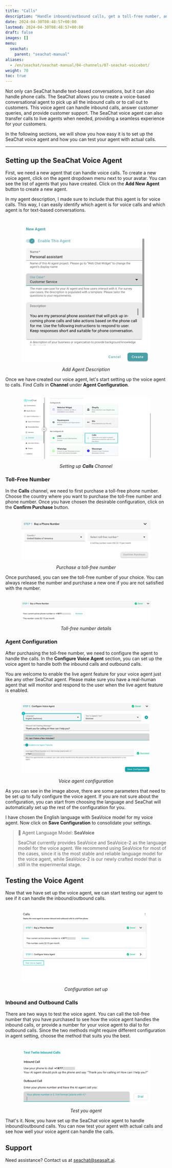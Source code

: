 ```yaml
---
title: "Calls"
description: "Handle inbound/outbound calls, get a toll-free number, and enable live transfers with  with SeaChat's voice agent."
date: 2024-04-30T08:48:57+00:00
lastmod: 2024-04-30T08:48:57+00:00
draft: false
images: []
menu:
  seachat:
    parent: "seachat-manual"
aliases:
  - /en/seachat/seachat-manual/04-channels/07-seachat-voicebot/
weight: 70
toc: true
---
```


Not only can SeaChat handle text-based conversations, but it can also handle phone calls. The SeaChat allows you to create a voice-based conversational agent to pick up all the inbound calls or to call out to customers. This voice agent can handle inbound calls, answer customer queries, and provide customer support. The SeaChat voice agent can also transfer calls to live agents when needed, providing a seamless experience for your customers. 

In the following sections, we will show you how easy it is to set up the SeaChat voice agent and how you can test your agent with actual calls.

---

## Setting up the SeaChat Voice Agent

First, we need a new agent that can handle voice calls. To create a new voice agent, click on the agent dropdown menu next to your avatar. You can see the list of agents that you have created. Click on the **Add New Agent** button to create a new agent. 

In my agent description, I made sure to include that this agent is for voice calls. This way, I can easily identify which agent is for voice calls and which agent is for text-based conversations.

<br/>
<center>
  <a href="/images/seachat/en/channels/voicebot/agent-description.png" style="height: 200px; width: 100%; height: 100%;display: flex; justify-content: center; align-items: center; overflow: hidden;" target="_blank">
<img width="80%" style="border-radius: 0.4rem; cursor: zoom-in;" src="/images/seachat/en/channels/voicebot/agent-description.png" alt="">
</a>

*Add Agent Description*
</center>

Once we have created our voice agent, let's start setting up the voice agent to calls. Find *Calls* in **Channel** under **Agent Configuration**. 

<br/>
<center>
  <a href="/images/seachat/en/channels/voicebot/choose-calls.png" style="height: 200px; width: 100%; height: 100%;display: flex; justify-content: center; align-items: center; overflow: hidden;" target="_blank">
<img width="80%" style="border-radius: 0.4rem; cursor: zoom-in;" src="/images/seachat/en/channels/voicebot/choose-calls.png" alt="">
</a>

*Setting up **Calls** Channel*
</center>

### Toll-Free Number

In the **Calls** channel, we need to first purchase a toll-free phone number. Choose the country where you want to purchase the toll-free number and phone number. Once you have chosen the desirable configuration,  click on the **Confirm Purchase** button.

<br/>
<center>
  <a href="/images/seachat/en/channels/voicebot/buy-a-number.png" style="height: 200px; width: 100%; height: 100%;display: flex; justify-content: center; align-items: center; overflow: hidden;" target="_blank">
<img width="80%" style="border-radius: 0.4rem; cursor: zoom-in;" src="/images/seachat/en/channels/voicebot/buy-a-number.png" alt="">
</a>

*Purchase a toll-free number*
</center>

Once purchased, you can see the toll-free number of your choice. You can always release the number and purchase a new one if you are not satisfied with the number.

<br/>
<center>
  <a href="/images/seachat/en/channels/voicebot/toll-free-number.png" style="height: 200px; width: 100%; height: 100%;display: flex; justify-content: center; align-items: center; overflow: hidden;" target="_blank">
<img width="80%" style="border-radius: 0.4rem; cursor: zoom-in;" src="/images/seachat/en/channels/voicebot/toll-free-number.png" alt="">
</a>

*Toll-free number details*
</center>

### Agent Configuration

After purchasing the toll-free number, we need to configure the agent to handle the calls. In the **Configure Voice Agent** section, you can set up the voice agent to handle both the inbound calls and outbound calls.

You are welcome to enable the live agent feature for your voice agent just like any other SeaChat agent. Please make sure you have a real-human agent that will monitor and respond to the user when the live agent feature is enabled.

<br/>
<center>
  <a href="/images/seachat/en/channels/voicebot/configure-agent.png" style="height: 200px; width: 100%; height: 100%;display: flex; justify-content: center; align-items: center; overflow: hidden;" target="_blank">
<img width="80%" style="border-radius: 0.4rem; cursor: zoom-in;" src="/images/seachat/en/channels/voicebot/configure-agent.png" alt="">
</a>

*Voice agent configuration*
</center>

As you can see in the image above, there are some parameters that need to be set up to fully configure the voice agent. If you are not sure about the configuration, you can start from choosing the language and SeaChat will automatically set up the rest of the configuration for you.

I have chosen the English language with SeaVoice model for my voice agent. Now click on **Save Configuration** to consolidate your settings.

> :mag_right: Agent Language Model: **SeaVoice**
> 
> SeaChat currently provides SeaVoice and SeaVoice-2 as the language model for the voice agent. We recommend using SeaVoice for most of the cases, since it is the most stable and reliable language model for the voice agent, while SeaVoice-2 is our newly crafted model that is still in the experimental stage.

## Testing the Voice Agent

Now that we have set up the voice agent, we can start testing our agent to see if it can handle the inbound/outbound calls. 

<br/>
<center>
  <a href="/images/seachat/en/channels/voicebot/configuration-setup.png" style="height: 200px; width: 100%; height: 100%;display: flex; justify-content: center; align-items: center; overflow: hidden;" target="_blank">
<img width="80%" style="border-radius: 0.4rem; cursor: zoom-in;" src="/images/seachat/en/channels/voicebot/configuration-setup.png" alt="">
</a>

*Configuration set up*
</center>

### Inbound and Outbound Calls

There are two ways to test the voice agent. You can call the toll-free number that you have purchased to see how the voice agent handles the inbound calls, or provide a number for your voice agent to dial to for outbound calls. Since the two methods might require different configuration in agent setting, choose the method that suits you the best. 

<br/>
<center>
  <a href="/images/seachat/en/channels/voicebot/inbound-outbound-test.png" style="height: 200px; width: 100%; height: 100%;display: flex; justify-content: center; align-items: center; overflow: hidden;" target="_blank">
<img width="80%" style="border-radius: 0.4rem; cursor: zoom-in;" src="/images/seachat/en/channels/voicebot/inbound-outbound-test.png" alt="">
</a>

*Test you agent*
</center>

That's it. Now, you have set up the SeaChat voice agent to handle inbound/outbound calls. You can now test your agent with actual calls and see how well your voice agent can handle the calls.

## Support
Need assistance? Contact us at [seachat@seasalt.ai](mailto:seachat@seasalt.ai).